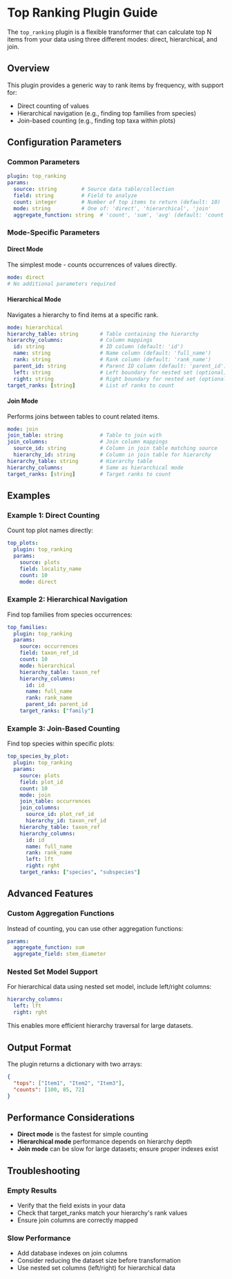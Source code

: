 # Top Ranking Plugin Guide

The `top_ranking` plugin is a flexible transformer that can calculate top N items from your data using three different modes: direct, hierarchical, and join.

## Overview

This plugin provides a generic way to rank items by frequency, with support for:
- Direct counting of values
- Hierarchical navigation (e.g., finding top families from species)
- Join-based counting (e.g., finding top taxa within plots)

## Configuration Parameters

### Common Parameters

```yaml
plugin: top_ranking
params:
  source: string        # Source data table/collection
  field: string         # Field to analyze
  count: integer        # Number of top items to return (default: 10)
  mode: string          # One of: 'direct', 'hierarchical', 'join'
  aggregate_function: string  # 'count', 'sum', 'avg' (default: 'count')
```

### Mode-Specific Parameters

#### Direct Mode
The simplest mode - counts occurrences of values directly.

```yaml
mode: direct
# No additional parameters required
```

#### Hierarchical Mode
Navigates a hierarchy to find items at a specific rank.

```yaml
mode: hierarchical
hierarchy_table: string       # Table containing the hierarchy
hierarchy_columns:            # Column mappings
  id: string                  # ID column (default: 'id')
  name: string                # Name column (default: 'full_name')
  rank: string                # Rank column (default: 'rank_name')
  parent_id: string           # Parent ID column (default: 'parent_id')
  left: string                # Left boundary for nested set (optional)
  right: string               # Right boundary for nested set (optional)
target_ranks: [string]        # List of ranks to count
```

#### Join Mode
Performs joins between tables to count related items.

```yaml
mode: join
join_table: string            # Table to join with
join_columns:                 # Join column mappings
  source_id: string           # Column in join table matching source
  hierarchy_id: string        # Column in join table for hierarchy
hierarchy_table: string       # Hierarchy table
hierarchy_columns:            # Same as hierarchical mode
target_ranks: [string]        # Target ranks to count
```

## Examples

### Example 1: Direct Counting
Count top plot names directly:

```yaml
top_plots:
  plugin: top_ranking
  params:
    source: plots
    field: locality_name
    count: 10
    mode: direct
```

### Example 2: Hierarchical Navigation
Find top families from species occurrences:

```yaml
top_families:
  plugin: top_ranking
  params:
    source: occurrences
    field: taxon_ref_id
    count: 10
    mode: hierarchical
    hierarchy_table: taxon_ref
    hierarchy_columns:
      id: id
      name: full_name
      rank: rank_name
      parent_id: parent_id
    target_ranks: ["family"]
```

### Example 3: Join-Based Counting
Find top species within specific plots:

```yaml
top_species_by_plot:
  plugin: top_ranking
  params:
    source: plots
    field: plot_id
    count: 10
    mode: join
    join_table: occurrences
    join_columns:
      source_id: plot_ref_id
      hierarchy_id: taxon_ref_id
    hierarchy_table: taxon_ref
    hierarchy_columns:
      id: id
      name: full_name
      rank: rank_name
      left: lft
      right: rght
    target_ranks: ["species", "subspecies"]
```

## Advanced Features

### Custom Aggregation Functions
Instead of counting, you can use other aggregation functions:

```yaml
params:
  aggregate_function: sum
  aggregate_field: stem_diameter
```

### Nested Set Model Support
For hierarchical data using nested set model, include left/right columns:

```yaml
hierarchy_columns:
  left: lft
  right: rght
```

This enables more efficient hierarchy traversal for large datasets.

## Output Format

The plugin returns a dictionary with two arrays:
```json
{
  "tops": ["Item1", "Item2", "Item3"],
  "counts": [100, 85, 72]
}
```

## Performance Considerations

- **Direct mode** is the fastest for simple counting
- **Hierarchical mode** performance depends on hierarchy depth
- **Join mode** can be slow for large datasets; ensure proper indexes exist

## Troubleshooting

### Empty Results
- Verify that the field exists in your data
- Check that target_ranks match your hierarchy's rank values
- Ensure join columns are correctly mapped

### Slow Performance
- Add database indexes on join columns
- Consider reducing the dataset size before transformation
- Use nested set columns (left/right) for hierarchical data
